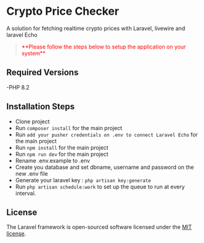 # Crypto Price Checker
A solution for fetching realtime crypto prices with Laravel, livewire and laravel Echo


<p>
  <blockquote style="color:red">
    **Please follow the steps below to setup the application on your system** 
  </blockquote>
</p>  

## Required Versions
-PHP 8.2

## Installation Steps

- Clone project
- Run ```composer install``` for the main project
- Run ```add your pusher credentials on .env to connect Laravel Echo``` for the main project
- Run ```npm install``` for the main project
- Run ```npm run dev``` for the main project
- Rename .env.example to .env
- Create you database and set dbname, username and password on the new .env file
- Generate your laravel key : ```php artisan key:generate```
- Run ```php artisan schedule:work``` to set up the queue to run at every interval.
## License

The Laravel framework is open-sourced software licensed under the [MIT license](https://opensource.org/licenses/MIT).
